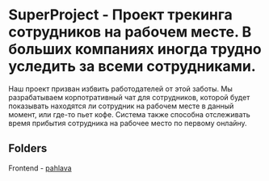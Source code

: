 # SuperProject - Проект трекинга сотрудников на рабочем месте. В больших компаниях иногда трудно уследить за всеми сотрудниками. 
Наш проект призван избвить работодателей от этой заботы. Мы разрабатываем корпотративный чат для сотрудников, которой будет 
показывать находятся ли сотрудник на рабочем месте в данный момент, или где-то пьет кофе. Система также способна отслеживать 
время прибытия сотрудника на рабочее место по первому онлайну.

## Folders 

Frontend - [pahlava](./pahlava)